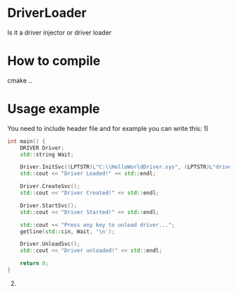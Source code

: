 # DriverLoader
Is it a driver injector or driver loader

# How to compile
cmake ..

# Usage example

You need to include header file and for example you can write this:
1)
```cpp
int main() {
    DRIVER Driver;
    std::string Wait;

    Driver.InitSvc((LPTSTR)L"C:\\HelloWorldDriver.sys", (LPTSTR)L"driver", (LPTSTR)L"driver", SERVICE_DEMAND_START);
    std::cout << "Driver Loaded!" << std::endl;

    Driver.CreateSvc();
    std::cout << "Driver Created!" << std::endl;

    Driver.StartSvc();
    std::cout << "Driver Started!" << std::endl;

    std::cout << "Press any key to unload driver...";
    getline(std::cin, Wait, '\n');

    Driver.UnloadSvc();
    std::cout << "Driver unloaded!" << std::endl;

    return 0;
}
```
2)
